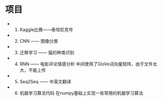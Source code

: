 # 项目
* 1. Kaggle比赛——泰坦尼克号
* 2. CNN —— 图像分类
* 3. 迁移学习 —— 猫的种类识别
* 4. RNN —— 电影评论情感分析
中间使用了GloVe词向量矩阵，由于文件太大，不能上传
* 5. Seq2Seq —— 中英文翻译
* 6. 机器学习算法代码
在numpy基础上实现一些常用的机器学习算法
